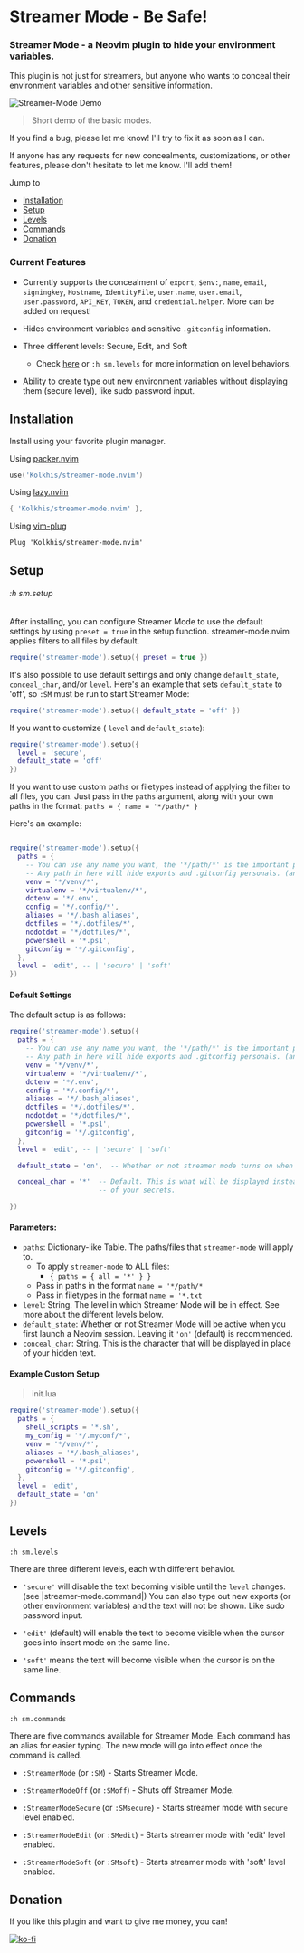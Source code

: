 

# Streamer Mode - Be Safe!

### Streamer Mode - a Neovim plugin to hide your environment variables.

This plugin is not just for streamers, but anyone who wants to conceal their environment
variables and other sensitive information.

![Streamer-Mode Demo](https://github.com/Kolkhis/streamer-mode.nvim/assets/36500473/3fc1fc02-f4f4-4c6f-a5f7-bbc077f384fa)
> Short demo of the basic modes.


If you find a bug, please let me know! I'll try to fix it as soon as I can.

If anyone has any requests for new concealments, customizations, or other features, please don't hesitate to let me know. I'll add them!


Jump to
* [Installation](#installation)
* [Setup](#setup)
* [Levels](#levels)
* [Commands](#commands)
* [Donation](#donation)



### Current Features

* Currently supports the concealment of `export`, `$env:`, `name`, `email`, `signingkey`, `Hostname`, `IdentityFile`, `user.name`, `user.email`, `user.password`, `API_KEY`, `TOKEN`, and `credential.helper`. More can be added on request!

* Hides environment variables and sensitive `.gitconfig` information.

* Three different levels: Secure, Edit, and Soft
    * Check [here](#levels) or `:h sm.levels` for more information on level behaviors.

* Ability to create type out new environment variables without displaying them (secure level), like
  sudo password input.


## Installation

Install using your favorite plugin manager.


Using [packer.nvim](https://github.com/wbthomason/packer.nvim)

```lua
use('Kolkhis/streamer-mode.nvim')
```


Using [lazy.nvim]()

```lua
{ 'Kolkhis/streamer-mode.nvim' },
```


Using [vim-plug](https://github.com/junegunn/vim-plug)

```vimscript
Plug 'Kolkhis/streamer-mode.nvim'
```



## Setup
###### *:h sm.setup*


After installing, you can configure Streamer Mode to use the default settings by using `preset =
true` in the setup function.
streamer-mode.nvim applies filters to all files by default.
```lua
require('streamer-mode').setup({ preset = true })
```



It's also possible to use default settings and only change `default_state`, `conceal_char`, and/or `level`.
Here's an example that sets `default_state` to 'off', so `:SM` must be run to start
Streamer Mode:
```lua
require('streamer-mode').setup({ default_state = 'off' })
```



If you want to customize ( `level` and `default_state`):
```lua
require('streamer-mode').setup({
  level = 'secure',
  default_state = 'off'
})
```


If you want to use custom paths or filetypes instead of applying the filter to all files, you can.
Just pass in the `paths` argument, along with your own paths in the format:
`paths = { name = '*/path/* }`

Here's an example: 

```lua

require('streamer-mode').setup({
  paths = {
    -- You can use any name you want, the '*/path/*' is the important part.
	-- Any path in here will hide exports and .gitconfig personals. (and $env:s)
    venv = '*/venv/*',
    virtualenv = '*/virtualenv/*',
    dotenv = '*/.env',
    config = '*/.config/*',
    aliases = '*/.bash_aliases',
    dotfiles = '*/.dotfiles/*',
    nodotdot = '*/dotfiles/*',
    powershell = '*.ps1',
    gitconfig = '*/.gitconfig',
  },
  level = 'edit', -- | 'secure' | 'soft'
})
```




#### Default Settings

The default setup is as follows:

```lua
require('streamer-mode').setup({
  paths = {
    -- You can use any name you want, the '*/path/*' is the important part.
	-- Any path in here will hide exports and .gitconfig personals. (and $env:s)
    venv = '*/venv/*',
    virtualenv = '*/virtualenv/*',
    dotenv = '*/.env',
    config = '*/.config/*',
    aliases = '*/.bash_aliases',
    dotfiles = '*/.dotfiles/*',
    nodotdot = '*/dotfiles/*',
    powershell = '*.ps1',
    gitconfig = '*/.gitconfig',
  },
  level = 'edit', -- | 'secure' | 'soft'

  default_state = 'on',  -- Whether or not streamer mode turns on when nvim is launched.

  conceal_char = '*'  -- Default. This is what will be displayed instead
                      -- of your secrets.

})

```



#### Parameters:

* `paths`: Dictionary-like Table. The paths/files that `streamer-mode` will apply to.
    - To apply `streamer-mode` to ALL files:
        * `{ paths = { all = '*' } }`
    - Pass in paths in the format `name = '*/path/*`
    - Pass in filetypes in the format `name = '*.txt`
* `level`: String. The level in which Streamer Mode will be in effect. 
See more about the different levels below.
* `default_state`: Whether or not Streamer Mode will be active 
when you first launch a Neovim session. Leaving it `'on'` (default)
is recommended.
* `conceal_char`: String. This is the character that will be displayed in place of your hidden text.



#### Example Custom Setup

> init.lua
```lua
require('streamer-mode').setup({
  paths = {
    shell_scripts = '*.sh',
    my_config = '*/.myconf/*',
    venv = '*/venv/*',
    aliases = '*/.bash_aliases',
    powershell = '*.ps1',
    gitconfig = '*/.gitconfig',
  },
  level = 'edit',
  default_state = 'on'
})
```



## Levels
`:h sm.levels`

There are three different levels, each with different behavior.

* `'secure'` will disable the text becoming visible until
the `level` changes. (see |streamer-mode.command|)
You can also type out new exports (or other environment 
variables) and the text will not be shown.
Like sudo password input.

    
* `'edit'` (default) will enable the text to become visible when the 
cursor goes into insert mode on the same line.

* `'soft'` means the text will become visible when the cursor is 
on the same line.



## Commands
`:h sm.commands`

There are five commands available for Streamer Mode.
Each command has an alias for easier typing.
The new mode will go into effect once the command is called.


* `:StreamerMode` (or `:SM`) - Starts Streamer Mode.

* `:StreamerModeOff` (or `:SMoff`) - Shuts off Streamer Mode.

* `:StreamerModeSecure` (or `:SMsecure`) - Starts streamer mode with `secure` level enabled.

* `:StreamerModeEdit` (or `:SMedit`) - Starts streamer mode with 'edit' level enabled.

* `:StreamerModeSoft` (or `:SMsoft`) - Starts streamer mode with 'soft' level enabled.





## Donation

If you like this plugin and want to give me money, you can!


[![ko-fi](https://ko-fi.com/img/githubbutton_sm.svg)](https://ko-fi.com/A0A4M7MV7) 
